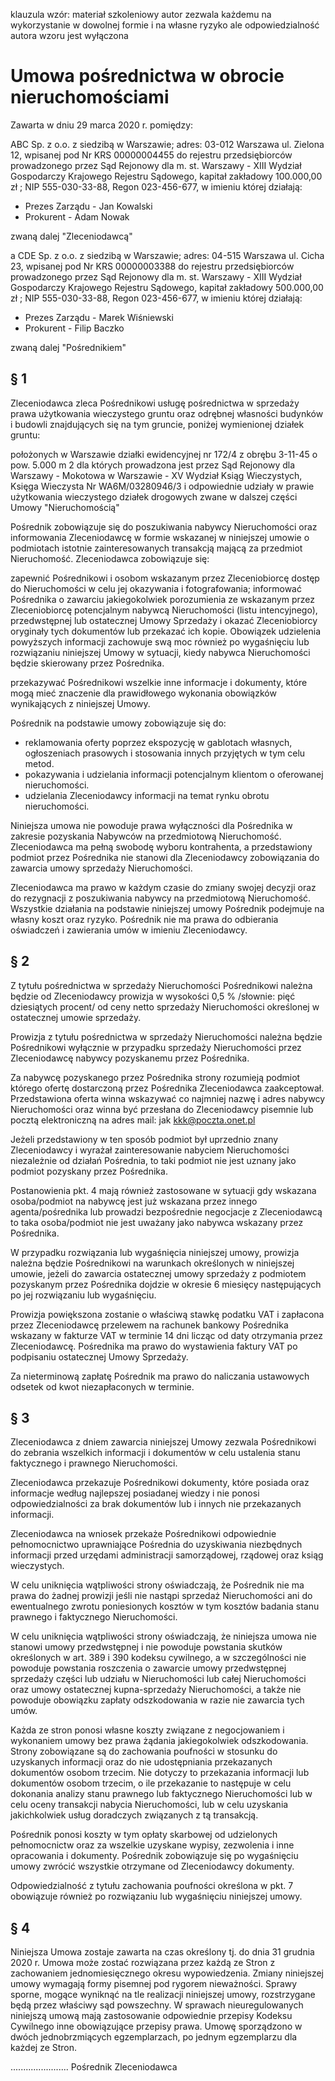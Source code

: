 klauzula
wzór: materiał szkoleniowy
autor zezwala każdemu na wykorzystanie
w dowolnej formie i na własne ryzyko
ale odpowiedzialność autora wzoru jest wyłączona

# Umowa pośrednictwa w obrocie nieruchomościami

Zawarta w dniu 29 marca 2020 r. pomiędzy:

ABC Sp. z o.o. z siedzibą w Warszawie; adres: 03-012 Warszawa ul. Zielona 12, wpisanej pod Nr KRS 00000004455 do rejestru przedsiębiorców prowadzonego przez Sąd Rejonowy dla m. st. Warszawy - XIII Wydział Gospodarczy Krajowego Rejestru Sądowego, kapitał zakładowy 100.000,00 zł ; NIP 555-030-33-88, Regon 023-456-677, w imieniu której działają:
- Prezes Zarządu - Jan Kowalski
- Prokurent - Adam Nowak

zwaną dalej "Zleceniodawcą"

a CDE Sp. z o.o. z siedzibą w Warszawie; adres: 04-515 Warszawa ul. Cicha 23, wpisanej pod Nr KRS 00000003388 do rejestru przedsiębiorców prowadzonego przez Sąd Rejonowy dla m. st. Warszawy - XIII Wydział Gospodarczy Krajowego Rejestru Sądowego, kapitał zakładowy 500.000,00 zł ; NIP 555-030-33-88, Regon 023-456-677, w imieniu której działają:
- Prezes Zarządu - Marek Wiśniewski
- Prokurent - Filip Baczko

zwaną dalej "Pośrednikiem"

## § 1

Zleceniodawca zleca Pośrednikowi usługę pośrednictwa w sprzedaży prawa użytkowania wieczystego gruntu oraz odrębnej własności budynków i budowli znajdujących się na tym gruncie, poniżej wymienionej działek gruntu:

położonych w Warszawie działki ewidencyjnej nr 172/4 z obrębu 3-11-45 o pow. 5.000 m 2 dla których prowadzona jest przez Sąd Rejonowy dla Warszawy - Mokotowa w Warszawie - XV Wydział Ksiąg Wieczystych, Księga Wieczysta Nr WA6M/03280946/3 i odpowiednie udziały w prawie użytkowania wieczystego działek drogowych zwane w dalszej części Umowy "Nieruchomością"

Pośrednik zobowiązuje się do poszukiwania nabywcy Nieruchomości oraz informowania Zleceniodawcę w formie wskazanej w niniejszej umowie o podmiotach istotnie zainteresowanych transakcją mającą za przedmiot Nieruchomość.
Zleceniodawca zobowiązuje się:

zapewnić Pośrednikowi i osobom wskazanym przez Zleceniobiorcę dostęp do Nieruchomości w celu jej okazywania i fotografowania;
informować Pośrednika o zawarciu jakiegokolwiek porozumienia ze wskazanym przez Zleceniobiorcę potencjalnym nabywcą Nieruchomości (listu intencyjnego), przedwstępnej lub ostatecznej Umowy Sprzedaży i okazać Zleceniobiorcy oryginały tych dokumentów lub przekazać ich kopie. Obowiązek udzielenia powyższych informacji zachowuje swą moc również po wygaśnięciu lub rozwiązaniu niniejszej Umowy w sytuacji, kiedy nabywca Nieruchomości będzie skierowany przez Pośrednika.

przekazywać Pośrednikowi wszelkie inne informacje i dokumenty, które mogą mieć znaczenie dla prawidłowego wykonania obowiązków wynikających z niniejszej Umowy.

Pośrednik na podstawie umowy zobowiązuje się do:
- reklamowania oferty poprzez ekspozycję w gablotach własnych, ogłoszeniach prasowych i stosowania innych przyjętych w tym celu metod.
- pokazywania i udzielania informacji potencjalnym klientom o oferowanej nieruchomości.
- udzielania Zleceniodawcy informacji na temat rynku obrotu nieruchomości.

Niniejsza umowa nie powoduje prawa wyłączności dla Pośrednika w zakresie pozyskania Nabywców na przedmiotową Nieruchomość.
Zleceniodawca ma pełną swobodę wyboru kontrahenta, a przedstawiony podmiot przez Pośrednika nie stanowi dla Zleceniodawcy zobowiązania do zawarcia umowy sprzedaży Nieruchomości.

Zleceniodawca ma prawo w każdym czasie do zmiany swojej decyzji oraz do rezygnacji z poszukiwania nabywcy na przedmiotową Nieruchomość.
Wszystkie działania na podstawie niniejszej umowy Pośrednik podejmuje na własny koszt oraz ryzyko.
Pośrednik nie ma prawa do odbierania oświadczeń i zawierania umów w imieniu Zleceniodawcy.

## § 2

Z tytułu pośrednictwa w sprzedaży Nieruchomości Pośrednikowi należna będzie od Zleceniodawcy prowizja w wysokości 0,5 % /słownie: pięć dziesiątych procent/ od ceny netto sprzedaży Nieruchomości określonej w ostatecznej umowie sprzedaży.

Prowizja z tytułu pośrednictwa w sprzedaży Nieruchomości należna będzie Pośrednikowi wyłącznie w przypadku sprzedaży Nieruchomości przez Zleceniodawcę nabywcy pozyskanemu przez Pośrednika.

Za nabywcę pozyskanego przez Pośrednika strony rozumieją podmiot którego ofertę dostarczoną przez Pośrednika Zleceniodawca zaakceptował. Przedstawiona oferta winna wskazywać co najmniej nazwę i adres nabywcy Nieruchomości oraz winna być przesłana do Zleceniodawcy pisemnie lub pocztą elektroniczną na adres mail: jak kkk@poczta.onet.pl

Jeżeli przedstawiony w ten sposób podmiot był uprzednio znany Zleceniodawcy i wyrażał zainteresowanie nabyciem Nieruchomości niezależnie od działań Pośrednia, to taki podmiot nie jest uznany jako podmiot pozyskany przez Pośrednika.

Postanowienia pkt. 4 mają również zastosowane w sytuacji gdy wskazana osoba/podmiot na nabywcę jest już wskazana przez innego agenta/pośrednika lub prowadzi bezpośrednie negocjacje z Zleceniodawcą to taka osoba/podmiot nie jest uważany jako nabywca wskazany przez Pośrednika.

W przypadku rozwiązania lub wygaśnięcia niniejszej umowy, prowizja należna będzie Pośrednikowi na warunkach określonych w niniejszej umowie, jeżeli do zawarcia ostatecznej umowy sprzedaży z podmiotem pozyskanym przez Pośrednika dojdzie w okresie 6 miesięcy następujących po jej rozwiązaniu lub wygaśnięciu.

Prowizja powiększona zostanie o właściwą stawkę podatku VAT i zapłacona przez Zleceniodawcę przelewem na rachunek bankowy Pośrednika wskazany w fakturze VAT w terminie 14 dni licząc od daty otrzymania przez Zleceniodawcę. Pośrednika ma prawo do wystawienia faktury VAT po podpisaniu ostatecznej Umowy Sprzedaży.

Za nieterminową zapłatę Pośrednik ma prawo do naliczania ustawowych odsetek od kwot niezapłaconych w terminie.

## § 3

Zleceniodawca z dniem zawarcia niniejszej Umowy zezwala Pośrednikowi do zebrania wszelkich informacji i dokumentów w celu ustalenia stanu faktycznego i prawnego Nieruchomości.

Zleceniodawca przekazuje Pośrednikowi dokumenty, które posiada oraz informacje według najlepszej posiadanej wiedzy i nie ponosi odpowiedzialności za brak dokumentów lub i innych nie przekazanych informacji.

Zleceniodawca na wniosek przekaże Pośrednikowi odpowiednie pełnomocnictwo uprawniające Pośrednia do uzyskiwania niezbędnych informacji przed urzędami administracji samorządowej, rządowej oraz ksiąg wieczystych.

W celu uniknięcia wątpliwości strony oświadczają, że Pośrednik nie ma prawa do żadnej prowizji jeśli nie nastąpi sprzedaż Nieruchomości ani do ewentualnego zwrotu poniesionych kosztów w tym kosztów badania stanu prawnego i faktycznego Nieruchomości.

W celu uniknięcia wątpliwości strony oświadczają, że niniejsza umowa nie stanowi umowy przedwstępnej i nie powoduje powstania skutków określonych w art. 389 i 390 kodeksu cywilnego, a w szczególności nie powoduje powstania roszczenia o zawarcie umowy przedwstępnej sprzedaży części lub udziału w Nieruchomości lub całej Nieruchomości oraz umowy ostatecznej kupna-sprzedaży Nieruchomości, a także nie powoduje obowiązku zapłaty odszkodowania w razie nie zawarcia tych umów.

Każda ze stron ponosi własne koszty związane z negocjowaniem i wykonaniem umowy bez prawa żądania jakiegokolwiek odszkodowania.
Strony zobowiązane są do zachowania poufności w stosunku do uzyskanych informacji oraz do nie udostępniania przekazanych dokumentów osobom trzecim. Nie dotyczy to przekazania informacji lub dokumentów osobom trzecim, o ile przekazanie to następuje w celu dokonania analizy stanu prawnego lub faktycznego Nieruchomości lub w celu oceny transakcji nabycia Nieruchomości, lub w celu uzyskania jakichkolwiek usług doradczych związanych z tą transakcją.

Pośrednik ponosi koszty w tym opłaty skarbowej od udzielonych pełnomocnictw oraz za wszelkie uzyskane wypisy, zezwolenia i inne opracowania i dokumenty.
Pośrednik zobowiązuje się po wygaśnięciu umowy zwrócić wszystkie otrzymane od Zleceniodawcy dokumenty.

Odpowiedzialność z tytułu zachowania poufności określona w pkt. 7 obowiązuje również po rozwiązaniu lub wygaśnięciu niniejszej umowy.

## § 4

Niniejsza Umowa zostaje zawarta na czas określony tj. do dnia 31 grudnia 2020 r.
Umowa może zostać rozwiązana przez każdą ze Stron z zachowaniem jednomiesięcznego okresu wypowiedzenia.
Zmiany niniejszej umowy wymagają formy pisemnej pod rygorem nieważności.
Sprawy sporne, mogące wyniknąć na tle realizacji niniejszej umowy, rozstrzygane będą przez właściwy sąd powszechny.
W sprawach nieuregulowanych niniejszą umową mają zastosowanie odpowiednie przepisy Kodeksu Cywilnego inne obowiązujące przepisy prawa.
Umowę sporządzono w dwóch jednobrzmiących egzemplarzach, po jednym egzemplarzu dla każdej ze Stron.

.......................
Pośrednik Zleceniodawca
